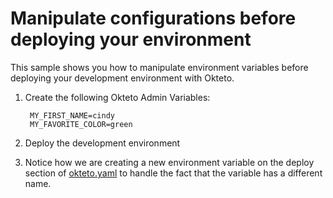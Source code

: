 # Manipulate configurations before deploying your environment

This sample shows you how to manipulate environment variables before deploying your development environment with Okteto.

1. Create the following Okteto Admin Variables:
        
        MY_FIRST_NAME=cindy
        MY_FAVORITE_COLOR=green

2. Deploy the development environment
3. Notice how we are creating a new environment variable on the deploy section of  [okteto.yaml](okteto.yaml) to handle the fact that the variable has a different name.